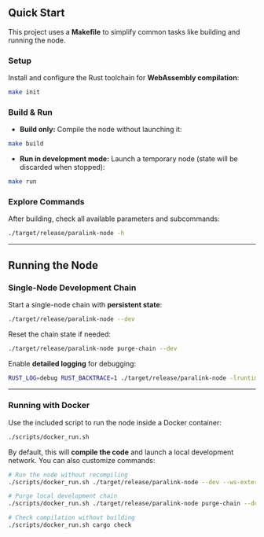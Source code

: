 ## Quick Start

This project uses a **Makefile** to simplify common tasks like building and running the node.

### Setup

Install and configure the Rust toolchain for **WebAssembly compilation**:

```bash
make init
```

### Build & Run

* **Build only:** Compile the node without launching it:

```bash
make build
```

* **Run in development mode:** Launch a temporary node (state will be discarded when stopped):

```bash
make run
```

### Explore Commands

After building, check all available parameters and subcommands:

```bash
./target/release/paralink-node -h
```

---

## Running the Node

### Single-Node Development Chain

Start a single-node chain with **persistent state**:

```bash
./target/release/paralink-node --dev
```

Reset the chain state if needed:

```bash
./target/release/paralink-node purge-chain --dev
```

Enable **detailed logging** for debugging:

```bash
RUST_LOG=debug RUST_BACKTRACE=1 ./target/release/paralink-node -lruntime=debug --dev
```

---

### Running with Docker

Use the included script to run the node inside a Docker container:

```bash
./scripts/docker_run.sh
```

By default, this will **compile the code** and launch a local development network. You can also customize commands:

```bash
# Run the node without recompiling
./scripts/docker_run.sh ./target/release/paralink-node --dev --ws-external

# Purge local development chain
./scripts/docker_run.sh ./target/release/paralink-node purge-chain --dev

# Check compilation without building
./scripts/docker_run.sh cargo check
```


